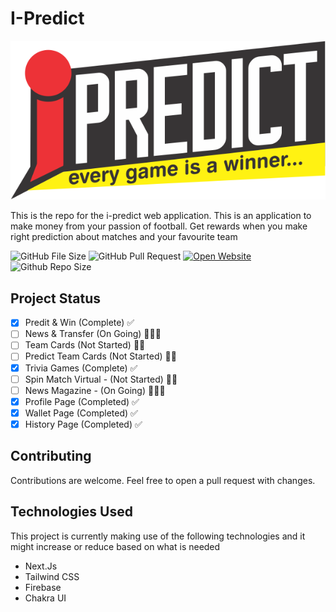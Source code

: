 # I-Predict

![I-Predict](https://raw.githubusercontent.com/hokagedemehin/iPredict/main/public/logo/ipredict.png "Website Image" )

This is the repo for the i-predict web application. This is an application to make money from your passion of football. Get rewards when you make right prediction about matches and your favourite team

 ![GitHub File Size](https://img.shields.io/github/languages/code-size/hokageDemehin/iPredict)  ![GitHub Pull Request](https://img.shields.io/github/issues-pr-closed/hokageDemehin/iPredict)  [![Open Website](https://img.shields.io/website?up_message=online&url=https%3A%2F%2Fipredictadmin.vercel.app)](https://ipredict.vercel.app/) ![Github Repo Size](https://img.shields.io/github/repo-size/hokagedemehin/iPredict)

## Project Status

- [x] Predit & Win (Complete) ✅
- [ ] News & Transfer (On Going) 🤹🏾‍♀️
- [ ] Team Cards (Not Started) 🛌🏾
- [ ] Predict Team Cards (Not Started) 🛌🏾
- [x] Trivia Games (Complete) ✅
- [ ] Spin Match Virtual - (Not Started) 🛌🏾
- [ ] News Magazine - (On Going) 🤹🏾‍♀️
- [x] Profile Page (Completed)  ✅
- [x] Wallet Page (Completed) ✅
- [x] History Page (Completed) ✅

## Contributing

Contributions are welcome. Feel free to open a pull request with changes.

## Technologies Used

This project is currently making use of the following technologies and it might increase or reduce based on what is needed

- Next.Js
- Tailwind CSS
- Firebase
- Chakra UI

